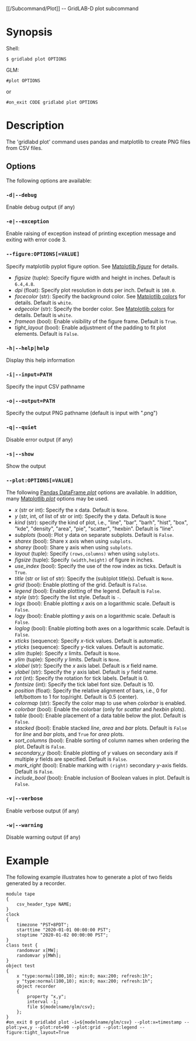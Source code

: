 [[/Subcommand/Plot]] -- GridLAB-D plot subcommand

# Synopsis

Shell:

~~~
$ gridlabd plot OPTIONS
~~~

GLM:

~~~
#plot OPTIONS
~~~

or

~~~
#on_exit CODE gridlabd plot OPTIONS
~~~

# Description

The 'gridlabd plot' command uses pandas and matplotlib to create PNG files from
    CSV files.

## Options

The following options are available:

### `-d|--debug`

Enable debug output (if any)

### `-e|--exception`

Enable raising of exception instead of printing exception message and exiting with error code 3.

### `--figure:OPTIONS[=VALUE]` 

Specify matplotlib pyplot figure option. See [Matplotlib *figure*](https://matplotlib.org/stable/api/_as_gen/matplotlib.pyplot.figure.html) for details.

- *figsize* (tuple): Specify figure width and height in inches. Default is `6.4,4.8`.
- *dpi* (float): Specify plot resolution in dots per inch. Default is `100.0`.
- *facecolor* (str): Specify the background color. See [Matplotlib colors](https://matplotlib.org/stable/gallery/color/named_colors.html) for details. Default is `white`.
- *edgecolor* (str): Specify the border color. See [Matplotlib colors](https://matplotlib.org/stable/gallery/color/named_colors.html) for details. Default is `white`.
- *frameon* (bool): Enable visibility of the figure frame. Default is `True`.
- *tight_layout* (bool): Enable adjustment of the padding to fit plot elements. Default is `False`.

### `-h|--help|help`

Display this help information

### `-i|--input=PATH`

Specify the input CSV pathname

### `-o|--output=PATH`

Specify the output PNG pathname (default is input with ".png")

### `-q|--quiet`

Disable error output (if any)

### `-s|--show`

Show the output

### `--plot:OPTIONS[=VALUE]`   

The following [Pandas DataFrame *plot*](https://pandas.pydata.org/pandas-docs/stable/reference/api/pandas.DataFrame.plot.html) options are available. In addition, many [Matplotlib *plot*](https://matplotlib.org/stable/api/_as_gen/matplotlib.pyplot.plot.html) options may be used.

- *x* (str or int): Specify the x data. Default is `None`.
- *y* (str, int, of list of str or int): Specify the y data. Default is `None`
- *kind* (str): specify the kind of plot, i.e., "line", "bar", "barh", "hist", "box", "kde", "density", "area", "pie", "scatter", "hexbin". Default is "line".
- *subplots* (bool): Plot y data on separate subplots. Default is `False`.
- *sharex* (bool): Share x axis when using `subplots`.
- *sharey* (bool): Share y axis when using `subplots`.
- *layout* (tuple): Specify `(rows,columns)` when using `subplots`.
- *figsize* (tuple): Specify `(width,height)` of figure in inches.
- *use_index* (bool): Specify the use of the row index as ticks. Default is `True`.
- *title* (str or list of str): Specify the (sub)plot title(s). Defualt is `None`.
- *grid* (bool): Enable plotting of the grid. Default is `False`.
- *legend* (bool): Enable plotting of the legend. Default is `False`.
- *style* (str): Specify the list style. Default is `-`.
- *logx* (bool): Enable plotting *x* axis on a logarithmic scale. Default is `False`.
- *logy* (bool): Enable plotting *y* axis on a logarithmic scale. Default is `False`.
- *loglog* (bool): Enable plotting both axes on a logarithmic scale. Default is `False`.
- *xticks* (sequence): Specify *x*-tick values. Default is automatic.
- *yticks* (sequence): Specify *y*-tick values. Default is automatic.
- *xlim* (tuple): Specify *x* limits. Default is `None`.
- *ylim* (tuple): Specify *y* limits. Default is `None`.
- *xlabel* (str): Specify the *x* axis label. Default is *x* field name.
- *ylabel* (str): Specify the *y* axis label. Default is *y* field name.
- *rot* (int): Specify the rotation for tick labels. Default is 0.
- *fontsize* (int): Specify the tick label font size. Default is 10.
- *position* (float): Specify the relative alignment of bars, i.e., 0 for left/bottom to 1 for top/right. Default is 0.5 (center).
- *colormap* (str): Specify the color map to use when *colorbar* is enabled.
- *colorbar* (bool): Enable the colorbar (only for *scatter* and *hexbin* plots).
- *table* (bool): Enable placement of a data table below the plot. Default is `False`.
- *stacked* (bool): Enable stacked *line*, *area* and *bar* plots. Default is `False` for *line* and *bar* plots, and `True` for *area* plots.
- *sort_columns* (bool): Enable sorting of column names when ordering the plot. Default is `False`.
- *secondary_y* (bool): Enable plotting of *y* values on secondary axis if multiple *y* fields are specified. Default is `False`.
- *mark_right* (bool): Enable marking with `(right)` secondary *y*-axis fields. Default is `False`.
- *include_bool* (bool): Enable inclusion of Boolean values in plot. Default is `False`.

### `-v|--verbose`

Enable verbose output (if any)

### `-w|--warning`

Disable warning output (if any)

# Example

The following example illustrates how to generate a plot of two fields generated
by a recorder.

~~~
module tape
{
    csv_header_type NAME;
}
clock
{
    timezone "PST+8PDT";
    starttime "2020-01-01 00:00:00 PST";
    stoptime "2020-01-02 00:00:00 PST";
}
class test {
    randomvar x[MW];
    randomvar y[MWh];
}
object test
{
    x "type:normal(100,10); min:0; max:200; refresh:1h";    
    y "type:normal(100,10); min:0; max:200; refresh:1h";
    object recorder
    {
        property "x,y";
        interval -1;
        file ${modelname/glm/csv};
    };
}
#on_exit 0 gridlabd plot -i=${modelname/glm/csv} --plot:x=timestamp --plot:y=x,y --plot:rot=90 --plot:grid --plot:legend --figure:tight_layout=True
~~~
